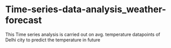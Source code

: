 # Time-series-data-analysis_weather-forecast
This Time series analysis is carried out on avg. temperature datapoints of Delhi city to predict the temperature in future
